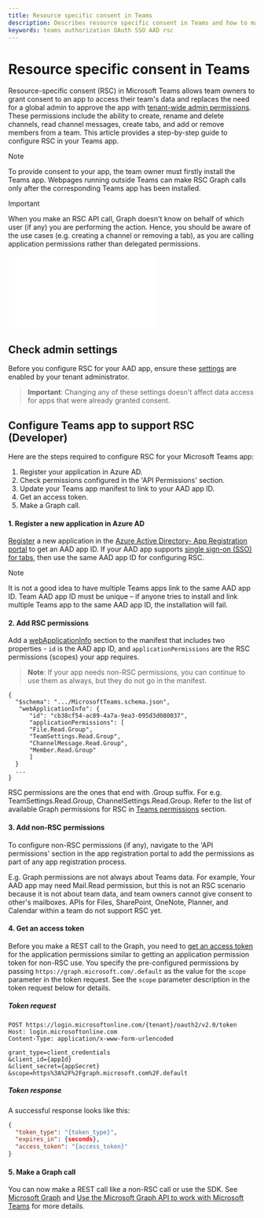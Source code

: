 ```yaml
---
title: Resource specific consent in Teams
description: Describes resource specific consent in Teams and how to make advantage of it.
keywords: teams authorization OAuth SSO AAD rsc
---
```

# Resource specific consent in Teams
Resource-specific consent (RSC) in Microsoft Teams allows team owners to grant consent to an app to access their team's data and replaces the need for a global admin to approve the app with [tenant-wide admin permissions](/azure/active-directory/manage-apps/grant-admin-consent).
These permissions include the ability to create, rename and delete channels, read channel messages, create tabs, and add or remove members from a team. This article provides a step-by-step guide to configure RSC in your Teams app.
> [!Note]
> To provide consent to your app, the team owner must firstly install the Teams app. Webpages running outside Teams can make RSC Graph calls only after the corresponding Teams app has been installed.

> [!Important]
> When you make an RSC API call, Graph doesn't know on behalf of which user (if any) you are performing the action. Hence, you should be aware of the use cases (e.g. creating a channel or removing a tab), as you are calling application permissions rather than delegated permissions.

![Consent screen.](/msteams-docs/msteams-platform/assets/images/rsc/rsc-consentscreen.md)

## Check admin settings

Before you configure RSC for your AAD app, ensure these [settings](https://review.docs.microsoft.com/en-us/MicrosoftTeams/resource-specific-consent?branch=v-lanac-rsc) are enabled by your tenant administrator.

> **Important**: Changing any of these settings doesn't affect data access for apps that were already granted consent. 

## Configure Teams app to support RSC (Developer)

Here are the steps required to configure RSC for your Microsoft Teams app:

1. Register your application in Azure AD.
2. Check permissions configured in the 'API Permissions' section.
3. Update your Teams app manifest to link to your AAD app ID.
4. Get an access token.
5. Make a Graph call.


#### 1. Register a new application in Azure AD

[Register](/graph/auth-register-app-v2) a new application in the [Azure Active Directory- App Registration portal](https://ms.portal.azure.com/#blade/Microsoft_AAD_RegisteredApps/ApplicationsListBlade) to get an AAD app ID. If your AAD app supports [single sign-on (SSO) for tabs](/microsoftteams/platform/tabs/how-to/authentication/auth-aad-sso), then use the same AAD app ID for configuring RSC.
>[!Note]
>It is not a good idea to have multiple Teams apps link to the same AAD app ID. Team AAD app ID must be unique – if anyone tries to install and link multiple Teams app to the same AAD app ID, the installation will fail.


#### 2. Add RSC permissions
Add a [webApplicationInfo](/microsoftteams/platform/resources/schema/manifest-schema#webapplicationinfo) section to the manifest that includes two properties - `id` is the AAD app ID, and `applicationPermissions` are the RSC permissions (scopes) your app requires.

> **Note**: If your app needs non-RSC permissions, you can continue to use them as always, but they do not go in the manifest. 

```
{ 
  "$schema": ".../MicrosoftTeams.schema.json", 
   "webApplicationInfo": { 
      "id": "cb38cf54-ac89-4a7a-9ea3-095d3d080037", 
      "applicationPermissions": [  
      "File.Read.Group",
      "TeamSettings.Read.Group",
      "ChannelMessage.Read.Group",
      "Member.Read.Group"
      ] 
  }
  ... 
} 
```
RSC permissions are the ones that end with .Group suffix. For e.g. TeamSettings.Read.Group, ChannelSettings.Read.Group. 
Refer to the list of available Graph permissions for RSC in <a href="https://docs.microsoft.com/en-us/graph/permissions-reference?context=graph%2Fapi%2Fbeta&view=graph-rest-beta">Teams permissions</a> section.

#### 3. Add non-RSC permissions
To configure non-RSC permissions (if any), navigate to the 'API permissions' section in the app registration portal to add the permissions as part of any app registration process.

E.g. Graph permissions are not always about Teams data.
For example, Your AAD app may need Mail.Read permission, but this is not an RSC scenario because it is not about team data, and team owners cannot give consent to other's mailboxes. APIs for Files, SharePoint, OneNote, Planner, and Calendar within a team do not support RSC yet.

#### 4. Get an access token 

Before you make a REST call to the Graph, you need to [get an access token](/graph/auth-v2-service?context=graph%2Fapi%2Fbeta&view=graph-rest-beta#4-get-an-access-token) for the application permissions similar to getting an application permission token for non-RSC use.
You specify the pre-configured permissions by passing `https://graph.microsoft.com/.default` as the value for the `scope` parameter in the token request. See the `scope` parameter description in the token request below for details.

##### Token request
```
POST https://login.microsoftonline.com/{tenant}/oauth2/v2.0/token
Host: login.microsoftonline.com
Content-Type: application/x-www-form-urlencoded

grant_type=client_credentials
&client_id={appId}
&client_secret={appSecret}
&scope=https%3A%2F%2Fgraph.microsoft.com%2F.default
```

##### Token response
A successful response looks like this:
```JSON
{
  "token_type": "{token_type}",
  "expires_in": {seconds},
  "access_token": "{access_token}"
}
```
 
#### 5. Make a Graph call 

You can now make a REST call like a non-RSC call or use the SDK. See [Microsoft Graph](https://developer.microsoft.com/en-us/graph) and [Use the Microsoft Graph API to work with Microsoft Teams](/graph/api/resources/teams-api-overview?view=graph-rest-beta) for more details. 

